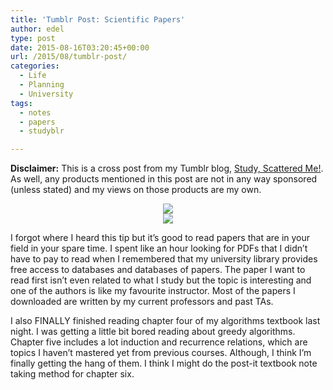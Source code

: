 ```yaml
---
title: 'Tumblr Post: Scientific Papers'
author: edel
type: post
date: 2015-08-16T03:20:45+00:00
url: /2015/08/tumblr-post/
categories:
  - Life
  - Planning
  - University
tags:
  - notes
  - papers
  - studyblr

---
```

**Disclaimer:** This is a cross post from my Tumblr blog, [Study, Scattered Me!][1]. As well, any products mentioned in this post are not in any way sponsored (unless stated) and my views on those products are my own.

<center>
  <img src="http://ift.tt/1WuOhXA" />
</center>

<center>
  <img src="http://ift.tt/1fh5S3f" />
</center>

I forgot where I heard this tip but it’s good to read papers that are in your field in your spare time. I spent like an hour looking for PDFs that I didn’t have to pay to read when I remembered that my university library provides free access to databases and databases of papers. The paper I want to read first isn’t even related to what I study but the topic is interesting and one of the authors is like my favourite instructor. Most of the papers I downloaded are written by my current professors and past TAs.

I also FINALLY finished reading chapter four of my algorithms textbook last night. I was getting a little bit bored reading about greedy algorithms. Chapter five includes a lot induction and recurrence relations, which are topics I haven’t mastered yet from previous courses. Although, I think I’m finally getting the hang of them. I think I might do the post-it textbook note taking method for chapter six.

<ol class="footnote">
</ol>

 [1]: http://ift.tt/1WuOkm4